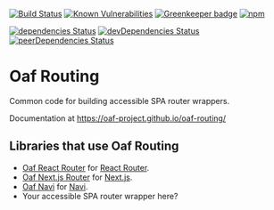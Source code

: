 [![Build Status](https://travis-ci.org/oaf-project/oaf-routing.svg?branch=master)](https://travis-ci.org/oaf-project/oaf-routing)
[![Known Vulnerabilities](https://snyk.io/test/github/oaf-project/oaf-routing/badge.svg?targetFile=package.json)](https://snyk.io/test/github/oaf-project/oaf-routing?targetFile=package.json)
[![Greenkeeper badge](https://badges.greenkeeper.io/oaf-project/oaf-routing.svg)](https://greenkeeper.io/)
[![npm](https://img.shields.io/npm/v/oaf-routing.svg)](https://www.npmjs.com/package/oaf-routing)

[![dependencies Status](https://david-dm.org/oaf-project/oaf-routing/status.svg)](https://david-dm.org/oaf-project/oaf-routing)
[![devDependencies Status](https://david-dm.org/oaf-project/oaf-routing/dev-status.svg)](https://david-dm.org/oaf-project/oaf-routing?type=dev)
[![peerDependencies Status](https://david-dm.org/oaf-project/oaf-routing/peer-status.svg)](https://david-dm.org/oaf-project/oaf-routing?type=peer)

# Oaf Routing

Common code for building accessible SPA router wrappers.

Documentation at https://oaf-project.github.io/oaf-routing/

## Libraries that use Oaf Routing
* [Oaf React Router](https://github.com/oaf-project/oaf-react-router) for [React Router](https://github.com/ReactTraining/react-router).
* [Oaf Next.js Router](https://github.com/oaf-project/oaf-next.js-router) for [Next.js](https://github.com/zeit/next.js/).
* [Oaf Navi](https://github.com/oaf-project/oaf-navi) for [Navi](https://github.com/frontarm/navi).
* Your accessible SPA router wrapper here?
